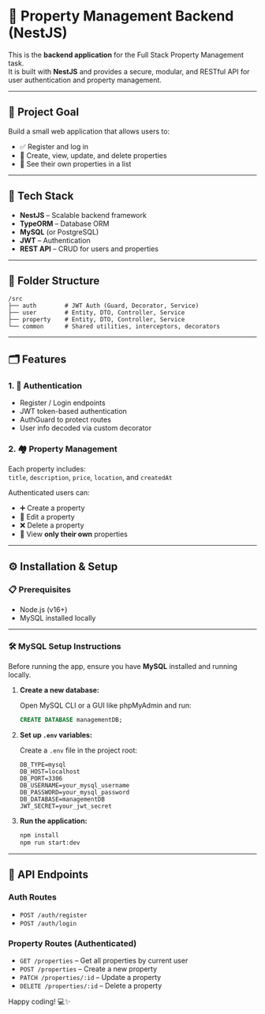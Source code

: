 
# 🧪 Property Management Backend (NestJS)

This is the **backend application** for the Full Stack Property Management task.  
It is built with **NestJS** and provides a secure, modular, and RESTful API for user authentication and property management.

---

## 🎯 Project Goal

Build a small web application that allows users to:

- ✅ Register and log in
- 🏡 Create, view, update, and delete properties
- 📄 See their own properties in a list

---

## 🧱 Tech Stack

- **NestJS** – Scalable backend framework
- **TypeORM** – Database ORM
- **MySQL** (or PostgreSQL)
- **JWT** – Authentication
- **REST API** – CRUD for users and properties

---

## 📁 Folder Structure

```
/src
├── auth        # JWT Auth (Guard, Decorator, Service)
├── user        # Entity, DTO, Controller, Service
├── property    # Entity, DTO, Controller, Service
└── common      # Shared utilities, interceptors, decorators
```

---

## 🗂️ Features

### 1. 🔐 Authentication

- Register / Login endpoints
- JWT token-based authentication
- AuthGuard to protect routes
- User info decoded via custom decorator

### 2. 🏘️ Property Management

Each property includes:  
`title`, `description`, `price`, `location`, and `createdAt`

Authenticated users can:

- ➕ Create a property
- 📝 Edit a property
- ❌ Delete a property
- 👀 View **only their own** properties

---

## ⚙️ Installation & Setup

### 📋 Prerequisites

- Node.js (v16+)
- MySQL installed locally

---

### 🛠️ MySQL Setup Instructions

Before running the app, ensure you have **MySQL** installed and running locally.

1. **Create a new database:**

   Open MySQL CLI or a GUI like phpMyAdmin and run:

   ```sql
   CREATE DATABASE managementDB;
   ```

2. **Set up `.env` variables:**

   Create a `.env` file in the project root:

   ```env
   DB_TYPE=mysql
   DB_HOST=localhost
   DB_PORT=3306
   DB_USERNAME=your_mysql_username
   DB_PASSWORD=your_mysql_password
   DB_DATABASE=managementDB
   JWT_SECRET=your_jwt_secret
   ```

3. **Run the application:**

   ```bash
   npm install
   npm run start:dev
   ```

---

## 🚀 API Endpoints

### Auth Routes

- `POST /auth/register`
- `POST /auth/login`

### Property Routes (Authenticated)

- `GET /properties` – Get all properties by current user
- `POST /properties` – Create a new property
- `PATCH /properties/:id` – Update a property
- `DELETE /properties/:id` – Delete a property

Happy coding! 💻✨